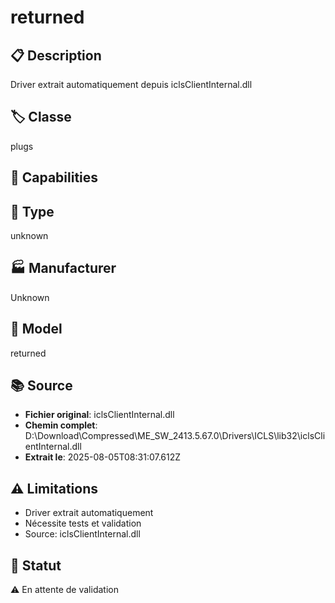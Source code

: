 # returned

## 📋 Description
Driver extrait automatiquement depuis iclsClientInternal.dll

## 🏷️ Classe
plugs

## 🔧 Capabilities


## 📡 Type
unknown

## 🏭 Manufacturer
Unknown

## 📱 Model
returned

## 📚 Source
- **Fichier original**: iclsClientInternal.dll
- **Chemin complet**: D:\Download\Compressed\ME_SW_2413.5.67.0\Drivers\ICLS\lib32\iclsClientInternal.dll
- **Extrait le**: 2025-08-05T08:31:07.612Z

## ⚠️ Limitations
- Driver extrait automatiquement
- Nécessite tests et validation
- Source: iclsClientInternal.dll

## 🚀 Statut
⚠️ En attente de validation
